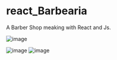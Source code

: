 # react_Barbearia

   A Barber Shop meaking with React and Js.

   ![image](https://github.com/Shystra/react_Barbearia/assets/124002796/44eaa06c-b61a-4c54-9b1c-f5b77b85646c)

   ![image](https://github.com/Shystra/react_Barbearia/assets/124002796/91552724-447c-4b2f-bbac-e9b315ae6b7b)  ![image](https://github.com/Shystra/react_Barbearia/assets/124002796/e00bccb0-9a2a-4b3e-8c8d-30283f476f1d)

  



 
